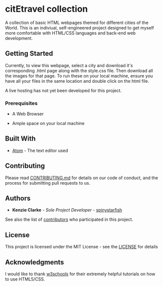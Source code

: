 # citEtravel collection

A collection of basic HTML webpages themed for different cities of the World. This is an indiviual, self-engineered project designed to get myself more comfortable with HTML/CSS languages and back-end web development.

## Getting Started

Currently, to view this webpage, select a city and download it's corresponding .html page along with the style.css file. Then download all the images for that page. To run these on your local machine, ensure you have all your files in the same location and double click on the html file.

A live hosting has not yet been developed for this project.

### Prerequisites

* A Web Browser

* Ample space on your local machine


## Built With
* [Atom](http://www.atom.io/) - The text editor used

## Contributing

Please read [CONTRIBUTING.md](https://gist.github.com/PurpleBooth/b24679402957c63ec426) for details on our code of conduct, and the process for submitting pull requests to us.

## Authors

* **Kenzie Clarke** - *Sole Project Developer* - [spinystarfish](https://github.com/spinystarfish)

See also the list of [contributors](https://github.com/spinystarfish/citEtravel/contributors) who participated in this project.

## License

This project is licensed under the MIT License - see the [LICENSE](http://kclarke-mit.license.org) for details

## Acknowledgments
I would like to thank [w3schools](https://www.w3schools.com/html/default.asp) for their extremely helpful tutorials on how to use HTML5/CSS.
